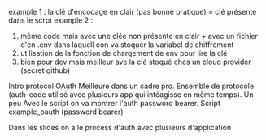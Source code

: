 

example 1 : la clé d'encodage en clair (pas bonne pratique) = clé présente dans le scrpt
example 2 : 
1. même code mais avec une clée non présente en clair + avec un fichier d'en .env dans laquell eon va stoquer la variabel de chiffrement
2. utilisation de la fonction de chargement de env pour lire la clé
3. bien pour dev mais meilleur ave la clé stoqué ches un cloud provider (secret github)

Intro protocol OAuth
Meilleure dans un cadre pro. Ensemble de protocole (auth-code utilisé avec plusieurs app qui intéagisse en même temps). Un peu
Avec le script on va montrer l'auth password bearer.
Script example_oauth (password bearer)

Dans les slides on a le process d'auth avec plusieurs d'application